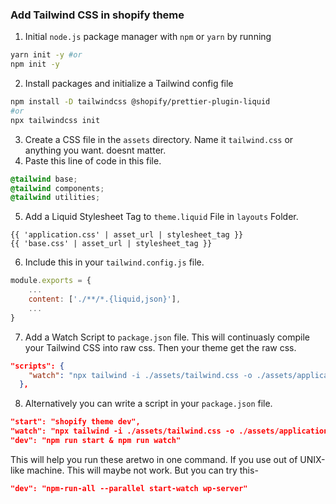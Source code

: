 ### Add Tailwind CSS in shopify theme

1. Initial `node.js` package manager with `npm` or `yarn` by running

```bash
yarn init -y #or
npm init -y
```

2. Install packages and initialize a Tailwind config file

```bash
npm install -D tailwindcss @shopify/prettier-plugin-liquid
#or
npx tailwindcss init
```

3. Create a CSS file in the `assets` directory. Name it `tailwind.css` or anything you want. doesnt matter.
4. Paste this line of code in this file.

```css
@tailwind base;
@tailwind components;
@tailwind utilities;
```

5. Add a Liquid Stylesheet Tag to `theme.liquid` File in `layouts` Folder.

```liquid
{{ 'application.css' | asset_url | stylesheet_tag }}
{{ 'base.css' | asset_url | stylesheet_tag }}
```

6. Include this in your `tailwind.config.js` file.

```js
module.exports = {
    ...
    content: ['./**/*.{liquid,json}'],
    ...
}
```

7. Add a Watch Script to `package.json` file. This will continuasly compile your Tailwind CSS into raw css. Then your theme get the raw css.

```json
"scripts": {
    "watch": "npx tailwind -i ./assets/tailwind.css -o ./assets/application.css --watch"
  },
```
8. Alternatively you can write a script in your `package.json` file.
```json
"start": "shopify theme dev",
"watch": "npx tailwind -i ./assets/tailwind.css -o ./assets/application.css --watch",
"dev": "npm run start & npm run watch"
```
This will help you run these aretwo in one command. If you use out of UNIX-like machine. This will maybe not work. But you can try this-
```json
"dev": "npm-run-all --parallel start-watch wp-server"
```